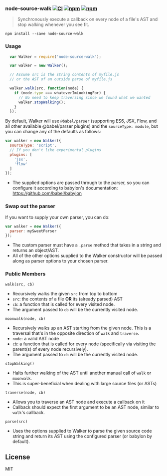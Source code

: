 ### node-source-walk [![CI](https://github.com/dependents/node-source-walk/actions/workflows/ci.yml/badge.svg)](https://github.com/dependents/node-source-walk/actions/workflows/ci.yml) [![npm](https://img.shields.io/npm/v/node-source-walk)](https://www.npmjs.com/package/node-source-walk) [![npm](https://img.shields.io/npm/dm/node-source-walk)](https://www.npmjs.com/package/node-source-walk)

> Synchronously execute a callback on every node of a file's AST and stop walking whenever you see fit.

`npm install --save node-source-walk`

### Usage

```javascript
  var Walker = require('node-source-walk');

  var walker = new Walker();

  // Assume src is the string contents of myfile.js
  // or the AST of an outside parse of myfile.js

  walker.walk(src, function(node) {
    if (node.type === whateverImLookingFor) {
      // No need to keep traversing since we found what we wanted
      walker.stopWalking();
    }
  });

```

By default, Walker will use `@babel/parser` (supporting ES6, JSX, Flow, and all other available @babel/parser plugins) and the `sourceType: module`, but you can change any of the defaults as follows:

```js
var walker = new Walker({
  sourceType: 'script',
  // If you don't like experimental plugins
  plugins: [
    'jsx',
    'flow'
  ]
});
```

* The supplied options are passed through to the parser, so you can configure it according to babylon's documentation: https://github.com/babel/babylon

### Swap out the parser

If you want to supply your own parser, you can do:

```js
var walker = new Walker({
  parser: mySweetParser
});
```

* The custom parser must have a `.parse` method that takes in a string and returns an object/AST.
* All of the other options supplied to the Walker constructor will be passed along as parser options to your chosen parser.

### Public Members

`walk(src, cb)`

* Recursively walks the given `src` from top to bottom
* `src`: the contents of a file **OR** its (already parsed) AST
* `cb`: a function that is called for every visited node.
 * The argument passed to `cb` will be the currently visited node.

`moonwalk(node, cb)`

* Recursively walks up an AST starting from the given node. This is a traversal that's in the opposite direction of `walk` and `traverse`.
* `node`: a valid AST node
* `cb`: a function that is called for every node (specifically via visiting the parent(s) of every node recursively).
 * The argument passed to `cb` will be the currently visited node.

`stopWalking()`

* Halts further walking of the AST until another manual call of `walk` or `moonwalk`.
* This is super-beneficial when dealing with large source files (or ASTs)

`traverse(node, cb)`

* Allows you to traverse an AST node and execute a callback on it
* Callback should expect the first argument to be an AST node, similar to `walk`'s callback.

`parse(src)`

* Uses the options supplied to Walker to parse the given source code string and return its AST
using the configured parser (or babylon by default).

## License

MIT
